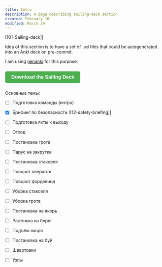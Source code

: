 ```yaml
---
title: Intro
description: A page describing sailing-deck section
created: February 16
modified: March 29
---
```

[[01-Sailing-deck]]

Idea of this section is to have a set of `.md` files that could be autogenerated into an Anki deck on pre-commit.

I am using [genanki](https://github.com/kerrickstaley/genanki) for this purpose.

<button style="background-color: #4CAF50; color: white; padding: 10px 20px; border: none; border-radius: 5px; cursor: pointer; font-size: 16px; font-weight: bold; text-decoration: none; display: inline-block; margin: 10px 0;" onclick="window.location.href='https://dikology.github.io/decks/sailing-deck.apkg'">
  Download the Sailing Deck
</button>

Основные темы:
- [ ] Подготовка команды (интро)
- [x] Брифинг по безопасности [[12-safety-briefing]]
- [ ] Подготовка яхты к выходу
- [ ] Отход
- [ ] Постановка грота
- [ ] Парус на закрутке
- [ ] Постановка стакселя
- [ ] Поворот оверштаг
- [ ] Поворот фордевинд
- [ ] Уборка стакселя
- [ ] Уборка грота
- [ ] Постановка на якорь
- [ ] Растяжка на берег
- [ ] Подъём якоря
- [ ] Постановка на буй
- [ ] Швартовки
- [ ] Узлы

